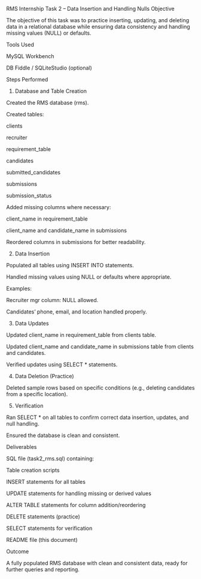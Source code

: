 RMS Internship Task 2 – Data Insertion and Handling Nulls
Objective

The objective of this task was to practice inserting, updating, and deleting data in a relational database while ensuring data consistency and handling missing values (NULL) or defaults.

Tools Used

MySQL Workbench

DB Fiddle / SQLiteStudio (optional)

Steps Performed
1. Database and Table Creation

Created the RMS database (rms).

Created tables:

clients

recruiter

requirement_table

candidates

submitted_candidates

submissions

submission_status

Added missing columns where necessary:

client_name in requirement_table

client_name and candidate_name in submissions

Reordered columns in submissions for better readability.

2. Data Insertion

Populated all tables using INSERT INTO statements.

Handled missing values using NULL or defaults where appropriate.

Examples:

Recruiter mgr column: NULL allowed.

Candidates’ phone, email, and location handled properly.

3. Data Updates

Updated client_name in requirement_table from clients table.

Updated client_name and candidate_name in submissions table from clients and candidates.

Verified updates using SELECT * statements.

4. Data Deletion (Practice)

Deleted sample rows based on specific conditions (e.g., deleting candidates from a specific location).

5. Verification

Ran SELECT * on all tables to confirm correct data insertion, updates, and null handling.

Ensured the database is clean and consistent.

Deliverables

SQL file (task2_rms.sql) containing:

Table creation scripts

INSERT statements for all tables

UPDATE statements for handling missing or derived values

ALTER TABLE statements for column addition/reordering

DELETE statements (practice)

SELECT statements for verification

README file (this document)

Outcome

A fully populated RMS database with clean and consistent data, ready for further queries and reporting.